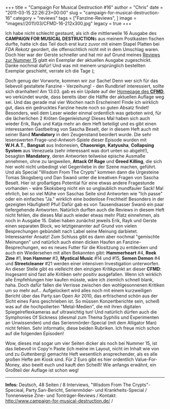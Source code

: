 +++
title = "Campaign For Musical Destruction  #16"
author = "Chris"
date = "2011-03-15 22:26:23+00:00"
slug = "campaign-for-musical-destruction-16"
category = "reviews"
tags = ["Fanzine-Reviews", ]
image = "images//2011/03/CFMD-16-212x300.jpg"
legacy = true
+++

Ich habe nicht schlecht gestaunt, als ich die mittlerweile 16 Ausgabe des **CAMPAIGN FOR MUSICAL DESTRUCTION**s aus meinem Postkasten fischen durfte, hatte ich das Teil doch erst kurz zuvor mit einem Stapel Platten bei _FDA Rekotz_ geordert, die offensichtlich nicht mit in dem Umschlag waren. Doch hier war der Gerste schneller und hat mir auf Grund meines <a href="http://necroslaughter.de/2010/03/campaign-for-musical-destruction-15/">Reviews zur Nummer 15</a> glatt ein Exemplar der aktuellen Ausgabe zugeschickt. Danke nochmal dafür! Und was mit meinem ursprünglich bestellten Exemplar geschieht, verrate ich die Tage (;

Doch genug der Vorworte, kommen wir zur Sache! Denn wer sich für das liebevoll gestaltete Fanzine - Verzeihung! - den Rundbrief interessiert, sollte sich dranhalten! Am 13.03. gab es ein Update auf der <a href="http://www.campaign-for-musical-destruction.de/">Homepage des **CFMD**</a>, wo verkündet wurde, dass bereits über die Hälfte der aktuellen Auflage weg sei. Und das gerade mal vier Wochen nach Erscheinen! Finde ich wirklich gut, dass ein gedrucktes Fanzine heute noch so guten Absatz findet! Besonders, weil dem Leser wieder einmal ordentlich was geboten wird, für die lächerlichen 2 Kröten Gegenleistung! Dieses Mal haben sich auch wieder Erik, Rayk und Katja mehr an dem Heft beteiligt und es gibt einen interessanten Gastbeitrag von Sascha Beselt, der in diesem Heft auch mit seiner Band **Mandatory** in den Zeugenstand beordert wurde.
Die sehr lesenswerten Frage-und-Antwort-Spiele dieser Episode wurden mit **W.H.A.T.**, **Bangsat** aus Indonesien, **Chaosreign**, **Katyusha**, **Collapsing System** aus Venezuela (sehr interessant was dort unten so abgeht!), besagten **Mandatory**, deren Antworten teilweise epische Ausmaße annehmen, ohne zu langweilen, **Attack Of Rage** und **Greed Killing**, die sich hier wohl nicht unbedingt viel Gegenliebe in der Szene machen, geführt. Und als Special "Wisdom From The Crypts" kommen dann die Urgesteine Tomas Skogsberg und Dan Swanö unter die kreativen Fragen von Sascha Beselt. Hier ist großartiges Potential für eine etwas andere Fragestunde vorhanden - wäre Skoksberg nicht ein so unglaublich mundfauler Sack! Mal ehrlich, bei so viel Mühe von Saschas Seite sind Antworten wie "Ich passe" oder ein einfaches "Ja." wirklich eine bodenlose Frechheit! Besonders in der gezeigten Häufigkeit! Pfui! Dafür gab es von Tausendsasser Swanö ein paar tiefergehende Antworten.
Natürlich durften auch die Reviews in diesem Heft nicht fehlen, die dieses Mal auch wieder etwas mehr Platz einnehmen, als noch in Ausgabe 15. Dabei haben zunächst jeweils Erik, Rayk und Gerste einen separaten Block, wo letztgenannter auf Grund von vielen Besprechungen gebündelt nach Label seine Meinung darbietet. Interessanter Ansatz! Zum Schluss gibt es dann aber nochmal "gemischte Meinungen" und natürlich auch einen dicken Haufen an Fanzine-Besprechungen, wo es neues Futter für die Klositzung zu entdecken und auch ein Wiedersehen mit alten Bekannten gibt: **Hammerheart** #4, **Reek Zine** #1, **Iron Hammer** #3, **Mystical Music** #14 und #15, **Semen Demon** #4 und **Streetcleaner** #21 werden einer intensiven Investigation unterworfen.
An dieser Stelle gibt es vielleicht den einzigen Kritikpunkt an dieser **CFMD**: Insgesamt sind fast alle Kritiken sehr positiv ausgefallen. Wenn ich wirklich alle Empfehlungen hier kaufen müsste, wäre ich ziemlich schnell blank, haha. Doch dafür fallen die Verrisse zwischen den wohlgesonnenen Kritiken um so mehr auf...
Aufgelockert wird alles noch mit einem kurzweiligen Bericht über das Party.san Open Air 2010, das erfrischend schön aus der Sicht eines Fans geschrieben ist. So müssen Konzertberichte sein, scheiß was auf die hochpolierten "Metal-Medien", die mit ihren digitalen Spiegelreflexkameras auf ultrawichtig tun!
Und natürlich dürfen auch die Symphonies Of Sickness (diesmal zum Thema Syphilis und Experimenten an Unwissenden) und das Serienmörder-Special (mit dem Alligator Man) nicht fehlen. Sehr informativ, diese beiden Rubriken. Ich freue mich schon auf die folgenden Episoden!

Wow, dieses mal sogar um vier Seiten dicker als noch bei Nummer 15, ist das liebevoll in Copy'n Paste (ich meine im Layout, nicht im Inhalt wie von und zu Guttenberg) gemachte Heft wesentlich ansprechender, als es alle großen Hefte am Kiosk sind. Für 2 Euro gibt es hier ordentlich Value-For-Money, also beeilt euch und kauft den Scheiß! Wie anfangs erwähnt, ein Großteil der Auflage ist schon weg!



---
**Infos:**
Deutsch, 48 Seiten / 
8 Interviews, "Wisdom From The Crypts"-Specieal, Party.San-Bericht, Serienmöder- und Krankheits-Special / 
Tonnenweise Zine- und Tonträger-Reviews / 
Kontakt: <a href="http://www.campaign-for-musical-destruction.de/">http://www.campaign-for-musical-destruction.de/</a> / 
